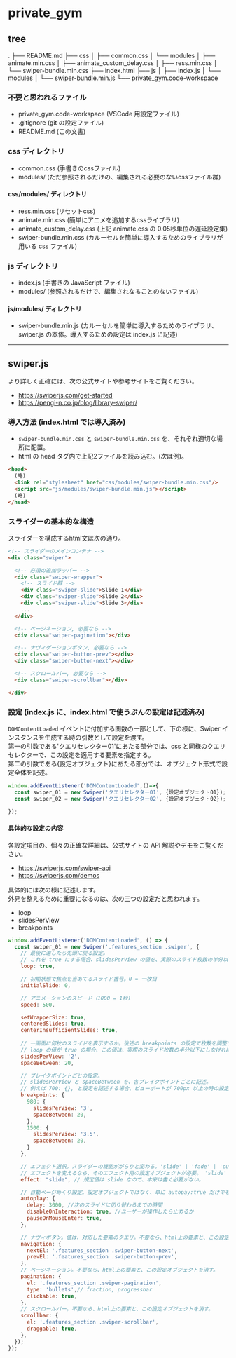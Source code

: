 # private_gym

## tree
.
├── README.md
├── css
│   ├── common.css
│   └── modules
│       ├── animate.min.css
│       ├── animate_custom_delay.css
│       ├── ress.min.css
│       └── swiper-bundle.min.css
├── index.html
├── js
│   ├── index.js
│   └── modules
│       └── swiper-bundle.min.js
└── private_gym.code-workspace

### 不要と思われるファイル

- private_gym.code-workspace (VSCode 用設定ファイル)
- .gitignore (git の設定ファイル)
- README.md (この文書)

### css ディレクトリ
- common.css (手書きのcssファイル)
- modules/ (ただ参照されるだけの、編集される必要のないcssファイル群)

#### css/modules/ ディレクトリ
- ress.min.css (リセットcss)
- animate.min.css (簡単にアニメを追加するcssライブラリ)
- animate_custom_delay.css (上記 animate.css の 0.05秒単位の遅延設定集)
- swiper-bundle.min.css (カルーセルを簡単に導入するためのライブラリが用いる css ファイル)

### js ディレクトリ
- index.js (手書きの JavaScript ファイル)
- modules/ (参照されるだけで、編集されなることのないファイル)

#### js/modules/ ディレクトリ
- swiper-bundle.min.js (カルーセルを簡単に導入するためのライブラリ、swiper.js の本体。導入するための設定は index.js に記述)

---

## swiper.js 

より詳しく正確には、次の公式サイトや参考サイトをご覧ください。
- <https://swiperjs.com/get-started>
- <https://pengi-n.co.jp/blog/library-swiper/>


### 導入方法 (index.html では導入済み)

- `swiper-bundle.min.css` と `swiper-bundle.min.css` を、それぞれ適切な場所に配置。
- html の head タグ内で上記2ファイルを読み込む。(次は例)。

```html
<head>
  (略)
  <link rel="stylesheet" href="css/modules/swiper-bundle.min.css"/>
  <script src="js/modules/swiper-bundle.min.js"></script>
  (略)
</head>
```

### スライダーの基本的な構造

スライダーを構成するhtml文は次の通り。

```html
<!-- スライダーのメインコンテナ -->
<div class="swiper">

  <!-- 必須の追加ラッパー -->
  <div class="swiper-wrapper">
    <!-- スライド群 -->
    <div class="swiper-slide">Slide 1</div>
    <div class="swiper-slide">Slide 2</div>
    <div class="swiper-slide">Slide 3</div>
    ...
  </div>

  <!-- ページネーション, 必要なら -->
  <div class="swiper-pagination"></div>

  <!-- ナヴィゲーションボタン, 必要なら -->
  <div class="swiper-button-prev"></div>
  <div class="swiper-button-next"></div>

  <!-- スクロールバー, 必要なら -->
  <div class="swiper-scrollbar"></div>

</div>
```


### 設定 (index.js に、index.html で使うぶんの設定は記述済み)

`DOMContentLoaded` イベントに付加する関数の一部として、下の様に、Swiper インスタンスを生成する時の引数として設定を渡す。  
第一の引数である'クエリセレクター01'にあたる部分では、css と同様のクエリセレクターで、この設定を適用する要素を指定する。  
第二の引数である{設定オブジェクト}にあたる部分では、オブジェクト形式で設定全体を記述。

```js
window.addEventListener('DOMContentLoaded',()=>{
  const swiper_01 = new Swiper('クエリセレクター01', {設定オブジェクト01});
  const swiper_02 = new Swiper('クエリセレクター02', {設定オブジェクト02});

});
```

#### 具体的な設定の内容

各設定項目の、個々の正確な詳細は、公式サイトの API 解説やデモをご覧ください。

- <https://swiperjs.com/swiper-api>
- <https://swiperjs.com/demos>


具体的には次の様に記述します。  
外見を整えるために重要になるのは、次の三つの設定だと思われます。

- loop
- slidesPerView
- breakpoints


```js
window.addEventListener('DOMContentLoaded', () => {
  const swiper_01 = new Swiper('.features_section .swiper', {
    // 最後に達したら先頭に戻る設定。
    // これを true にする場合、slidesPerView の値を、実際のスライド枚数の半分以下にしなければならない。
    loop: true,

    // 初期状態で焦点を当あてるスライド番号。0 = 一枚目
    initialSlide: 0,

    // アニメーションのスピード（1000 = 1秒)
    speed: 500,

    setWrapperSize: true,
    centeredSlides: true,
    centerInsufficientSlides: true,
        
    // 一画面に何枚のスライドを表示するか。後述の breakpoints の設定で枚数を調整するとよい。
    // loop の値が true の場合、この値は、実際のスライド枚数の半分以下にしなければならない。
    slidesPerView: '2',
    spaceBetween: 20,

    // ブレイクポイントごとの設定。
    // slidesPerView と spaceBetween を、各ブレイクポイントごとに記述。
    // 例えば 700: {}, と設定を記述する場合、ビューポートが 700px 以上の時の設定となる。
    breakpoints: {
      980: {
        slidesPerView: '3',
        spaceBetween: 20,
      },
      1500: {
        slidesPerView: '3.5',
        spaceBetween: 20,
      }
    },

    // エフェクト選択。スライダーの機能ががらりと変わる。'slide' | 'fade' | 'cube' | 'coverflow' | 'flip' | 'creative' | 'cards'
    // エフェクトを変えるなら、そのエフェクト用の設定オブジェクトが必要。 'slide' を除く。
    effect: "slide", // 規定値は slide なので、本来は書く必要がない。

    // 自動ページめくり設定。設定オブジェクトではなく、単に autopay:true だけでも、規定値を利用した autoplay 機能を実装できる。
    autoplay: {
      delay: 3000, //次のスライドに切り替わるまでの時間
      disableOnInteraction: true, //ユーザーが操作したら止めるか
      pauseOnMouseEnter: true,
    },

    // ナヴィボタン。値は、対応した要素のクエリ。不要なら、html上の要素と、この設定オブジェクトを消す。
    navigation: {
      nextEl: '.features_section .swiper-button-next',
      prevEl: '.features_section .swiper-button-prev',
    },
    // ページネーション。不要なら、html上の要素と、この設定オブジェクトを消す。
    pagination: {
      el: '.features_section .swiper-pagination', 
      type: 'bullets',// fraction, progressbar
      clickable: true,
    },
    // スクロールバー。不要なら、html上の要素と、この設定オブジェクトを消す。
    scrollbar: {
      el: '.features_section .swiper-scrollbar',
      draggable: true,
    },
  });
});

```
